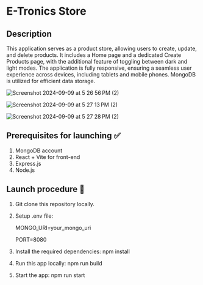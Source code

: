 # E-Tronics Store

## Description
This application serves as a product store, allowing users to create, update, and delete products. It includes a Home page and a dedicated Create Products page, with the additional feature of toggling between dark and light modes.
The application is fully responsive, ensuring a seamless user experience across devices, including tablets and mobile phones. MongoDB is utilized for efficient data storage.

![Screenshot 2024-09-09 at 5 26 56 PM (2)](https://github.com/user-attachments/assets/fde6c3b9-14be-48b0-bdb8-6f5dd9f02038)

![Screenshot 2024-09-09 at 5 27 13 PM (2)](https://github.com/user-attachments/assets/34ba3203-f92c-4f6c-9f88-5e02697d121e)

![Screenshot 2024-09-09 at 5 27 28 PM (2)](https://github.com/user-attachments/assets/00ad5827-c9e6-44b4-bad9-c0fc2f7b1845)


## Prerequisites for launching ✅

1. MongoDB account
2. React + Vite for front-end
3. Express.js
4. Node.js

## Launch procedure 🚀
1. Git clone this repository locally.
2. Setup .env file: 
   
   MONGO_URI=your_mongo_uri

   PORT=8080

4. Install the required dependencies: 
   npm install
   
5. Run this app locally: 
   npm run build
   
6. Start the app: 
   npm run start

